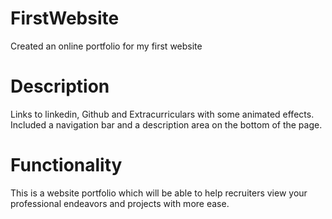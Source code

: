 # FirstWebsite
Created an online portfolio for my first website

# Description
Links to linkedin, Github and Extracurriculars with some animated effects. Included a navigation bar and a description area on the bottom of the page.

# Functionality 
This is a website portfolio which will be able to help recruiters view your professional endeavors and projects with more ease.

